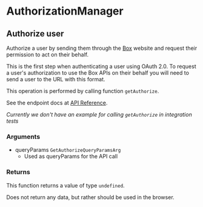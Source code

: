 # AuthorizationManager

## Authorize user

Authorize a user by sending them through the [Box](https://box.com)
website and request their permission to act on their behalf.

This is the first step when authenticating a user using
OAuth 2.0. To request a user&#x27;s authorization to use the Box APIs
on their behalf you will need to send a user to the URL with this
format.

This operation is performed by calling function `getAuthorize`.

See the endpoint docs at
[API Reference](https://developer.box.com/reference/get-authorize/).

*Currently we don't have an example for calling `getAuthorize` in integration tests*

### Arguments

- queryParams `GetAuthorizeQueryParamsArg`
  - Used as queryParams for the API call


### Returns

This function returns a value of type `undefined`.

Does not return any data, but rather should be used in the browser.


